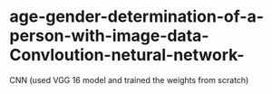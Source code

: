 # age-gender-determination-of-a-person-with-image-data-Convloution-netural-network-
CNN (used VGG 16 model and trained the weights from scratch)
